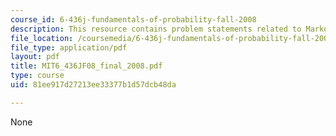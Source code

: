 ```yaml
---
course_id: 6-436j-fundamentals-of-probability-fall-2008
description: This resource contains problem statements related to Markov chain.
file_location: /coursemedia/6-436j-fundamentals-of-probability-fall-2008/81ee917d27213ee33377b1d57dcb48da_MIT6_436JF08_final_2008.pdf
file_type: application/pdf
layout: pdf
title: MIT6_436JF08_final_2008.pdf
type: course
uid: 81ee917d27213ee33377b1d57dcb48da

---
```

None